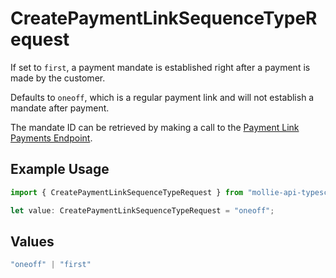 # CreatePaymentLinkSequenceTypeRequest

If set to `first`, a payment mandate is established right after a payment is made by the customer.

Defaults to `oneoff`, which is a regular payment link and will not establish a mandate after payment.

The mandate ID can be retrieved by making a call to the
[Payment Link Payments Endpoint](get-payment-link-payments).

## Example Usage

```typescript
import { CreatePaymentLinkSequenceTypeRequest } from "mollie-api-typescript/models/operations";

let value: CreatePaymentLinkSequenceTypeRequest = "oneoff";
```

## Values

```typescript
"oneoff" | "first"
```